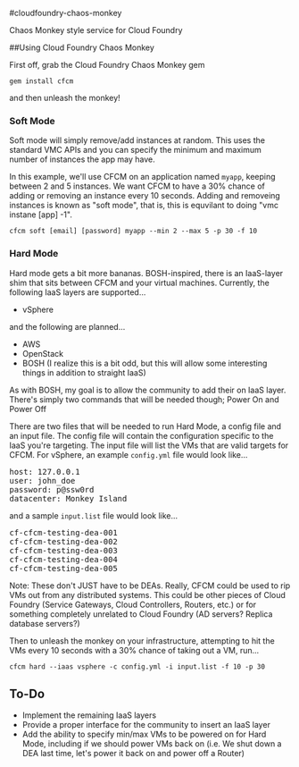 #cloudfoundry-chaos-monkey

Chaos Monkey style service for Cloud Foundry

##Using Cloud Foundry Chaos Monkey

First off, grab the Cloud Foundry Chaos Monkey gem

```gem install cfcm```

and then unleash the monkey! 

### Soft Mode
Soft mode will simply remove/add instances at random. This uses the standard VMC APIs and you can specify the minimum and maximum number of instances the app may have.

In this example, we'll use CFCM on an application named `myapp`, keeping between 2 and 5 instances. We want CFCM to have a 30% chance of adding or removing an instance every 10 seconds. Adding and removeing instances is known as "soft mode", that is, this is equvilant to doing "vmc instane [app] -1".

```cfcm soft [email] [password] myapp --min 2 --max 5 -p 30 -f 10```

### Hard Mode

Hard mode gets a bit more bananas. BOSH-inspired, there is an IaaS-layer shim that sits between CFCM and your virtual machines. Currently, the following IaaS layers are supported...

- vSphere

and the following are planned...

- AWS
- OpenStack
- BOSH (I realize this is a bit odd, but this will allow some interesting things in addition to straight IaaS)

As with BOSH, my goal is to allow the community to add their on IaaS layer. There's simply two commands that will be needed though; Power On and Power Off

There are two files that will be needed to run Hard Mode, a config file and an input file. The config file will contain the configuration specific to the IaaS you're targeting. The input file will list the VMs that are valid targets for CFCM. For vSphere, an example ```config.yml``` file would look like...

<pre>
host: 127.0.0.1
user: john_doe
password: p@ssw0rd
datacenter: Monkey Island
</pre>

and a sample ```input.list``` file would look like...

<pre>
cf-cfcm-testing-dea-001
cf-cfcm-testing-dea-002
cf-cfcm-testing-dea-003
cf-cfcm-testing-dea-004
cf-cfcm-testing-dea-005
</pre>

Note: These don't JUST have to be DEAs. Really, CFCM could be used to rip VMs out from any distributed systems. This could be other pieces of Cloud Foundry (Service Gateways, Cloud Controllers, Routers, etc.) or for something completely unrelated to Cloud Foundry (AD servers? Replica database servers?)

Then to unleash the monkey on your infrastructure, attempting to hit the VMs every 10 seconds with a 30% chance of taking out a VM, run...

```cfcm hard --iaas vsphere -c config.yml -i input.list -f 10 -p 30```

## To-Do

- Implement the remaining IaaS layers
- Provide a proper interface for the community to insert an IaaS layer
- Add the ability to specify min/max VMs to be powered on for Hard Mode, including if we should power VMs back on (i.e. We shut down a DEA last time, let's power it back on and power off a Router)